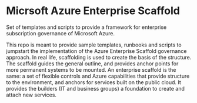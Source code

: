 # Micrsoft Azure Enterprise Scaffold
Set of templates and scripts to provide a framework for enterprise subscription governance of Microsoft Azure.

This repo is meant to provide sample templates, runbooks and scripts to jumpstart the implementation of the Azure Enterprise Scaffold governance approach. In real life, scaffolding is used to create the basis of the structure. The scaffold guides the general outline, and provides anchor points for more permanent systems to be mounted. An enterprise scaffold is the same: a set of flexible controls and Azure capabilities that provide structure to the environment, and anchors for services built on the public cloud. It provides the builders (IT and business groups) a foundation to create and attach new services.
